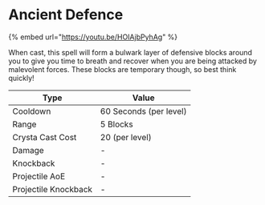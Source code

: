 # Ancient Defence

{% embed url="https://youtu.be/HOIAjbPyhAg" %}

When cast, this spell will form a bulwark layer of defensive blocks around you to give you time to breath and recover when you are being attacked by malevolent forces. These blocks are temporary though, so best think quickly!

| Type                 | Value                  |
| -------------------- | ---------------------- |
| Cooldown             | 60 Seconds (per level) |
| Range                | 5 Blocks               |
| Crysta Cast Cost     | 20 (per level)         |
| Damage               | -                      |
| Knockback            | -                      |
| Projectile AoE       | -                      |
| Projectile Knockback | -                      |
